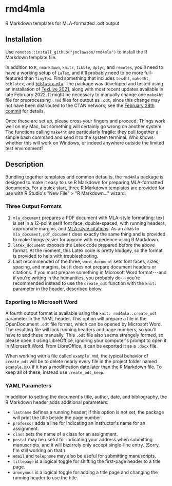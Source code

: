 # rmd4mla
R Markdown templates for MLA-formatted .odt output

## Installation
Use `remotes::install_github("jmclawson/rmd4mla")` to install the R Markdown template file.

In addition to `R`, `rmarkdown`, `knitr`, `tibble`, `dplyr`, and `remotes`, you'll need to have a working setup of `LaTex`, and it'll probably need to be more full-featured than `TinyTex`. Find something that includes `tex4ht`, `make4ht`, `biblatex`, and [`biblatex-mla`](https://ctan.org/pkg/biblatex-mla?lang=en). The package was developed and tested using an installation of [TexLive 2021](https://www.tug.org/texlive/), along with most recent updates available in late February 2022. It might be necessary to manually change one `make4ht` file for preprocessing `.rmd` files for output as `.odt`, since this change may not have been distributed to the CTAN network; see the [February 28th commit](https://github.com/michal-h21/make4ht/commit/a7ed9e73948ce8fd9749e94bd84a7607cca07f9c) for details.

Once these are set up, please cross your fingers and proceed. Things work well on my Mac, but something will certainly go wrong on another system. The functions calling `make4ht` are particularly fragile: they pull together a simple bash command and send it to the system terminal. Who knows whether this will work on Windows, or indeed anywhere outside the limited test environment?

## Description
Bundling together templates and common defaults, the `rmd4mla` package is designed to make it easy to use R Markdown for preparing MLA-formatted documents. For a quick start, three R Markdown templates are provided for use with R Studio's "New File" > "R Markdown..." wizard.

### Three Output Formats

1. `mla_document` prepares a PDF document with MLA-style formatting: text is set in a 12-point serif font face, double-spaced, with running headers, appropriate margins, and [MLA-style citations](https://ctan.org/pkg/biblatex-mla). As an alias to `mla_document`, `pdf_document` does exactly the same thing and is provided to make things easier for anyone with experience using R Markdown.
2. `latex_document` exposes the Latex code prepared before the above format. At the moment, this Latex code is pretty kludgey, so the format is provided to help with troubleshooting.
3. Last recommended of the three, `word_document` sets font faces, sizes, spacing, and margins, but it does not prepare document headers or citations. If you must prepare something in Microsoft Word format---and if you're writing in the humanities, you probably do---you're recommended instead to use the `create_odt` function with the `knit:` parameter in the header, described below.

### Exporting to Microsoft Word

A fourth output format is available using the `knit: rmd4mla::create_odt` parameter in the YAML header. This option will prepare a file in the OpenDocument `.odt` file format, which can be opened by Microsoft Word. The resulting file will lack running headers and page numbers, so you'll have to add these manually. This `.odt` file also seems strangely formed, so please open it using LibreOffice, ignoring your computer's prompt to open it in Microsoft Word. From LibreOffice, it can be exported it as a `.docx` file.

When working with a file called `example.rmd`, the typical behavior of `create_odt` will be to delete nearly every file in the project folder named `example.XXX` if it has a modification date later than the R Markdown file. To keep all of these, instead use `create_odt_keep`.

### YAML Parameters
In addition to setting the document's title, author, date, and bibliography, the R Markdown header adds additional parameters: 

- `lastname` defines a running header; if this option is not set, the package will print the title beside the page number.
- `professor` adds a line for indicating an instructor's name for an assignment.
- `class` sets the name of a class for an assignment.
- `postal` may be useful for indicating your address when submitting manuscripts, and it will bizarrely only accept single-line entry. (Sorry, I'm still working on that.)
- `email` and `telephone` may also be useful for submitting manuscripts.
- `titlepage` is a logical toggle for shifting the first-page header to a title page.
- `anonymous` is a logical toggle for adding a title page and changing the running header to use the title.